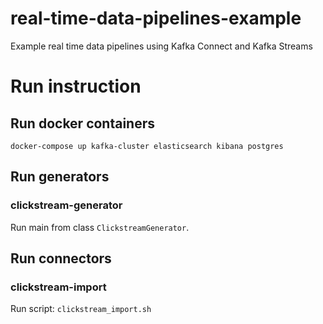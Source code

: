 # real-time-data-pipelines-example
Example real time data pipelines using Kafka Connect and Kafka Streams

# Run instruction

## Run docker containers

    docker-compose up kafka-cluster elasticsearch kibana postgres

## Run generators

### clickstream-generator

Run main from class ``ClickstreamGenerator``.

## Run connectors

### clickstream-import

Run script: ```clickstream_import.sh```

        